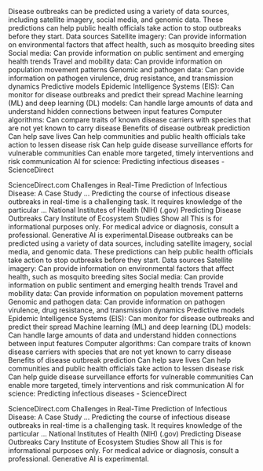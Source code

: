 Disease outbreaks can be predicted using a variety of data sources, including satellite imagery, social media, and genomic data. These predictions can help public health officials take action to stop outbreaks before they start. 
Data sources 
Satellite imagery: Can provide information on environmental factors that affect health, such as mosquito breeding sites
Social media: Can provide information on public sentiment and emerging health trends
Travel and mobility data: Can provide information on population movement patterns
Genomic and pathogen data: Can provide information on pathogen virulence, drug resistance, and transmission dynamics
Predictive models
Epidemic Intelligence Systems (EIS): Can monitor for disease outbreaks and predict their spread 
Machine learning (ML) and deep learning (DL) models: Can handle large amounts of data and understand hidden connections between input features 
Computer algorithms: Can compare traits of known disease carriers with species that are not yet known to carry disease 
Benefits of disease outbreak prediction 
Can help save lives
Can help communities and public health officials take action to lessen disease risk
Can help guide disease surveillance efforts for vulnerable communities
Can enable more targeted, timely interventions and risk communication
AI for science: Predicting infectious diseases - ScienceDirect

ScienceDirect.com
Challenges in Real-Time Prediction of Infectious Disease: A Case Study ...
Predicting the course of infectious disease outbreaks in real-time is a challenging task. It requires knowledge of the particular ...
National Institutes of Health (NIH) (.gov)
Predicting Disease Outbreaks
Cary Institute of Ecosystem Studies
Show all
This is for informational purposes only. For medical advice or diagnosis, consult a professional. Generative AI is experimental.Disease outbreaks can be predicted using a variety of data sources, including satellite imagery, social media, and genomic data. These predictions can help public health officials take action to stop outbreaks before they start. 
Data sources 
Satellite imagery: Can provide information on environmental factors that affect health, such as mosquito breeding sites
Social media: Can provide information on public sentiment and emerging health trends
Travel and mobility data: Can provide information on population movement patterns
Genomic and pathogen data: Can provide information on pathogen virulence, drug resistance, and transmission dynamics
Predictive models
Epidemic Intelligence Systems (EIS): Can monitor for disease outbreaks and predict their spread 
Machine learning (ML) and deep learning (DL) models: Can handle large amounts of data and understand hidden connections between input features 
Computer algorithms: Can compare traits of known disease carriers with species that are not yet known to carry disease 
Benefits of disease outbreak prediction 
Can help save lives
Can help communities and public health officials take action to lessen disease risk
Can help guide disease surveillance efforts for vulnerable communities
Can enable more targeted, timely interventions and risk communication
AI for science: Predicting infectious diseases - ScienceDirect

ScienceDirect.com
Challenges in Real-Time Prediction of Infectious Disease: A Case Study ...
Predicting the course of infectious disease outbreaks in real-time is a challenging task. It requires knowledge of the particular ...
National Institutes of Health (NIH) (.gov)
Predicting Disease Outbreaks
Cary Institute of Ecosystem Studies
Show all
This is for informational purposes only. For medical advice or diagnosis, consult a professional. Generative AI is experimental.
